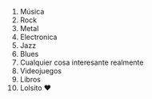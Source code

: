 1. Música
  1. Rock
  2. Metal
  3. Electronica
  4. Jazz
  5. Blues
  6. Cualquier cosa interesante realmente
2. Videojuegos
3. Libros
4. Lolsito :heart:

